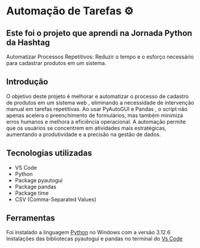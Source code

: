 # Automação de Tarefas :gear:

## Este foi o projeto que aprendi na Jornada Python da Hashtag
Automatizar Processos Repetitivos: Reduzir o tempo e o esforço necessário para cadastrar produtos em um sistema.

## Introdução
O objetivo deste projeto é melhorar e automatizar o processo de cadastro de produtos em um sistema web , eliminando a necessidade de intervenção manual em tarefas repetitivas. Ao usar PyAutoGUI e Pandas , o script não apenas acelera o preenchimento de formulários, mas também minimiza erros humanos e melhora a eficiência operacional. A automação permite que os usuários se concentrem em atividades mais estratégicas, aumentando a produtividade e a precisão na gestão de dados.

## Tecnologias utilizadas
* VS Code
* Python
* Package pyautogui
* Package pandas
* Package time
* CSV (Comma-Separated Values)

## Ferramentas
Foi instalado a linguagem <a href="https://www.python.org/downloads/windows/" target="_blank"> Python</a> no Windows com a versão 3.12.6
Instalações das bibliotecas pyautogui e pandas no terminal do <a href="https://code.visualstudio.com/download" target="_blank">Vs Code</a>